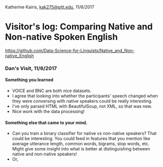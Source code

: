 Katherine Kairis, kak275@pitt.edu, 11/6/2017
# Visitor's log: Comparing Native and Non-native Spoken English
https://github.com/Data-Science-for-Linguists/Native_and_Non-native_English


### Dan's Visit, 11/6/2017
#### Something you learned
  - VOICE and BNC are both nice datasets.
  - I agree that looking into whether the participants' speech changed when they were conversing with native speakers could be really interesting.
  - I've only parsed HTML with BeautifulSoup, not XML, so that was new.
  - Nice work with the data processing!

#### Something else that came to your mind.
  - Can you train a binary classifier for native vs non-native speakers? That could be interesting. You could feed in features that you mention like average utterance length, common words, bigrams, stop words, etc. Might give some insight into what is better at distinguishing between native and non-native speakers!
  - Or,
